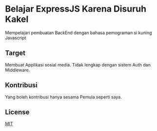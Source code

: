 # Belajar ExpressJS Karena Disuruh Kakel

Mempelajari pembuatan BackEnd dengan bahasa pemograman si kuning Javascript

## Target

Membuat Applikasi sosial media. Tidak lengkap dengan sistem Auth dan Middleware.

## Kontribusi

Yang boleh kontribusi hanya sesama Pemula seperti saya.

## License

[MIT](https://choosealicense.com/licenses/mit/)